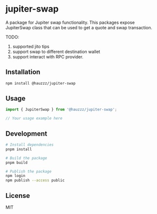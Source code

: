 # jupiter-swap

A package for Jupiter swap functionality. This packages expose JupiterSwap class that can be used to get a quote and swap transaction.

TODO:

1. supported jito tips
2. support swap to different destination wallet
3. support interact with RPC provider.

## Installation

```bash
npm install @hauzzz/jupiter-swap
```

## Usage

```typescript
import { JupiterSwap } from '@hauzzz/jupiter-swap';

// Your usage example here
```

## Development

```bash
# Install dependencies
pnpm install

# Build the package
pnpm build

# Publish the package
npm login
npm publish --access public
```

## License

MIT
